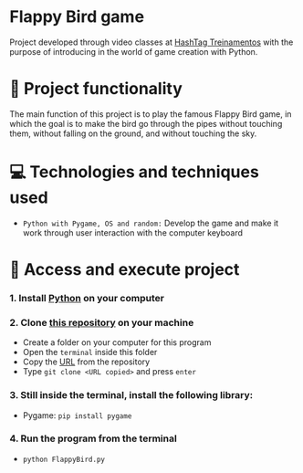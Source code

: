 # Flappy Bird game
Project developed through video classes at [HashTag Treinamentos](https://www.hashtagtreinamentos.com) with the purpose of introducing in the world of game creation with Python. 

# 🔨 Project functionality
The main function of this project is to play the famous Flappy Bird game, in which the goal is to make the bird go through the pipes without touching them, without falling on the ground, and without touching the sky.

# 💻 Technologies and techniques used 
* `Python with Pygame, OS and random:` Develop the game and make it work through user interaction with the computer keyboard

# 📁 Access and execute project
### **1.** Install [Python](https://www.python.org/) on your computer

### **2.** Clone [this repository](https://github.com/ArturColen/FlappyBird) on your machine
* Create a folder on your computer for this program
* Open the `terminal` inside this folder
* Copy the [URL](https://github.com/ArturColen/FlappyBird.git) from the repository
* Type `git clone <URL copied>` and press `enter`

### **3.** Still inside the terminal, install the following library:
* Pygame: `pip install pygame`

### **4.** Run the program from the terminal
* `python FlappyBird.py`
